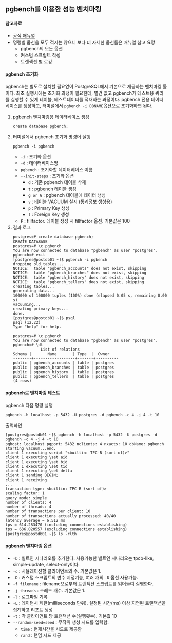 ## pgbench를 이용한 성능 벤치마킹
#### 참고자료
- [공식 매뉴얼](https://www.postgresql.org/docs/current/pgbench.html)
- 명령별 옵션을 모두 적지는 않으니 보다 더 자세한 옵션들은 매뉴얼 참고 요망
  - pgbench의 모든 옵션
  - 커스텀 스크립트 작성
  - 트랜잭션 별 로깅

#### pgbench 초기화
pgbench는 별도로 설치할 필요없이 PostgreSQL에서 기본으로 제공하는 벤치마킹 툴이다. 최초 실행시에는 초기화 과정이 필요한데, 별건 없고 pgbench가 테스트용 쿼리를 실행할 수 있게 테이블, 테스트데이터를 적재하는 과정이다. pgbench 전용 데이터베이스를 생성하고, 터미널에서 `pgbench -i DBNAME`옵션으로 초기화하면 된다.
1. pgbench 벤치마킹용 데이터베이스 생성
    ```
    create database pgbench;
    ```
2. 터미널에서 pgbench 초기화 명령어 실행
    ```
    pgbench -i pgbench
    ```
    - `-i` : 초기화 옵션
    - `-d` : 데이터베이스명
    - `pgbench` : 초기화할 데이터베이스 이름    
    - `--init-steps` : 초기화 옵션
        - `d` : 기존 pgbench 테이블 삭제
        - `t` : pgbench 테이블 생성
        - `g or G` : pgbench 테이블에 데이터 생성
        - `v` : 테이블 VACUUM 실시 (통계정보 생성용)
        - `p` : Primary Key 생성
        - `f` : Foreign Key 생성
    - `F` : fillfactor. 테이블 생성 시 fillfactor 옵션. 기본값은 100
3. 결과 로그
    ```
    postgres=# create database pgbench;
    CREATE DATABASE
    postgres=# \c pgbench
    You are now connected to database "pgbench" as user "postgres".
    pgbench=# exit
    [postgres@postdb01 ~]$ pgbench -i pgbench
    dropping old tables...
    NOTICE:  table "pgbench_accounts" does not exist, skipping
    NOTICE:  table "pgbench_branches" does not exist, skipping
    NOTICE:  table "pgbench_history" does not exist, skipping
    NOTICE:  table "pgbench_tellers" does not exist, skipping
    creating tables...
    generating data...
    100000 of 100000 tuples (100%) done (elapsed 0.05 s, remaining 0.00 s)
    vacuuming...
    creating primary keys...
    done.
    [postgres@postdb01 ~]$ psql
    psql (12.22)
    Type "help" for help.

    postgres=# \c pgbench
    You are now connected to database "pgbench" as user "postgres".
    pgbench=# \dt
                List of relations
    Schema |       Name       | Type  |  Owner
    --------+------------------+-------+----------
    public | pgbench_accounts | table | postgres
    public | pgbench_branches | table | postgres
    public | pgbench_history  | table | postgres
    public | pgbench_tellers  | table | postgres
    (4 rows)
    ```

#### pgbench로 벤치마킹 테스트
pgbench 다음 명령 실행
```
pgbench -h localhost -p 5432 -U postgres -d pgbench -c 4 -j 4 -t 10    
```
출력화면
```
[postgres@postdb01 ~]$ pgbench -h localhost -p 5432 -U postgres -d pgbench -c 4 -j 4 -t 10
pghost: localhost pgport: 5432 nclients: 4 nxacts: 10 dbName: pgbench
starting vacuum...end.
client 1 executing script "<builtin: TPC-B (sort of)>"
client 1 executing \set aid
client 1 executing \set bid
client 1 executing \set tid
client 1 executing \set delta
client 1 sending BEGIN;
client 1 receiving
...
transaction type: <builtin: TPC-B (sort of)>
scaling factor: 1
query mode: simple
number of clients: 4
number of threads: 4
number of transactions per client: 10
number of transactions actually processed: 40/40
latency average = 6.512 ms
tps = 614.283470 (including connections establishing)
tps = 636.020557 (excluding connections establishing)
[postgres@postdb01 ~]$ ls -rlth
```

#### pgbench 벤치마킹 옵션
- `-b` : 빌트인 시나리오를 추가한다. 사용가능한 빌트인 시나리오는 tpcb-like, simple-update, select-only이다.
- `-c` : 시뮬레이션할 클라이언트의 수. 기본값은 1.
- `-D` : 커스텀 스크립트의 변수 지정기능, 여러 개의 `-D` 옵션 사용가능.
- `-f filename` : filename으로부터 트랜잭션 스크립트를 읽어들여 실행한다.
- `-j threads` : 스레드 개수. 기본값은 1.
- `-l` : 로그파일 기록
- `-L` : 레이턴시 제한(milliseconds 단위). 설정된 시간(ms) 이상 지연된 트랜잭션을 집계하고 리포트 생성
- `-t` : 각 클라이언트 당 트랜잭션 수(실행횟수). 기본값 10
- `--random-seed=seed` : 무작위 생성 시드를 입력함. 
  - `time` : 현재시간을 시드로 제공함
  - `rand` : 랜덤 시드 제공
 